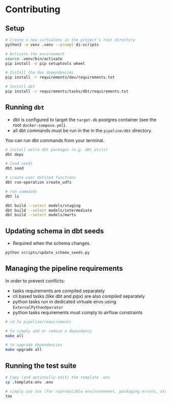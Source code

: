 # Contributing

## Setup

```bash
# Create a new virtualenv in the project's root directory
python3 -m venv .venv --prompt di-scripts

# Activate the environment
source .venv/bin/activate
pip install -U pip setuptools wheel

# Install the dev dependencies
pip install -r requirements/dev/requirements.txt

# Install dbt
pip install -r requirements/tasks/dbt/requirements.txt
```

## Running `dbt`

* dbt is configured to target the `target-db` postgres container (see the root `docker-compose.yml`).
* all dbt commands must be run in the in the `pipeline/dbt` directory.

You can run dbt commands from your terminal.

```bash
# install extra dbt packages (e.g. dbt_utils)
dbt deps

# load seeds
dbt seed

# create user defined functions
dbt run-operation create_udfs

# run commands
dbt ls

dbt build --select models/staging
dbt build --select models/intermediate
dbt build --select models/marts
```

## Updating schema in dbt seeds

* Required when the schema changes.

```bash
python scripts/update_schema_seeds.py
```

## Managing the pipeline requirements

In order to prevent conflicts:

* tasks requirements are compiled separately
* cli based tasks (like dbt and pipx) are also compiled separately
* python tasks run in dedicated virtuale envs using `ExternalPythonOperator`
* python tasks requirements must comply to airflow constraints


```bash
# cd to pipeline/requirements

# to simply add or remove a dependency
make all

# to upgrade dependencies
make upgrade all
```

## Running the test suite

```bash
# Copy (and optionally edit) the template .env
cp .template.env .env

# simply use tox (for reproducible environnement, packaging errors, etc.)
tox
```
